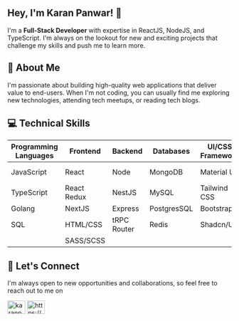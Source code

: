 ## Hey, I'm Karan Panwar! 👋

I'm a **Full-Stack Developer** with expertise in ReactJS, NodeJS, and TypeScript. I'm always on the lookout for new and exciting projects that challenge my skills and push me to learn more. 

## 📖 About Me
I'm passionate about building high-quality web applications that deliver value to end-users. When I'm not coding, you can usually find me exploring new technologies, attending tech meetups, or reading tech blogs. 

## 💻 Technical Skills

| **Programming Languages** | **Frontend**   | **Backend**   | **Databases**           | **UI/CSS Framework** | **Data Visualization** | **MISC**           |
|--------------------------|----------------|---------------|-------------------------|----------------------|-----------------------|--------------------|
| JavaScript               | React          | Node          | MongoDB                 | Material UI          | ChartJS               | Git / Github       |
| TypeScript               | React Redux    | NestJS        | MySQL                   | Tailwind CSS         | D3JS                  | Docker             |
| Golang                   | NextJS         | Express       | PostgresSQL             | Bootstrap            | Google Chart          |                    |
| SQL                      | HTML/CSS       | tRPC Router   | Redis                   | Shadcn/UI            |                       |                    |
|                          | SASS/SCSS      |               |                         |                      |                       |                    |

## 🤝 Let's Connect
I'm always open to new opportunities and collaborations, so feel free to reach out to me on
<p align="left">  
<a href="https://twitter.com/karanpanwar95" target="blank"><img align="center" src="https://raw.githubusercontent.com/rahuldkjain/github-profile-readme-generator/master/src/images/icons/Social/twitter.svg" alt="karanpanwar95" height="30" width="40" /></a>  
<a href="https://linkedin.com/in/https://www.linkedin.com/in/karanpanwar95/" target="blank"><img align="center" src="https://raw.githubusercontent.com/rahuldkjain/github-profile-readme-generator/master/src/images/icons/Social/linked-in-alt.svg" alt="https://www.linkedin.com/in/karanpanwar95/" height="30" width="40" /></a>  
